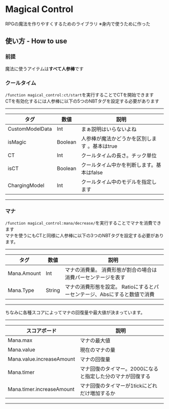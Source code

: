# Magical Control
RPGの魔法を作りやすくするためのライブラリ ※身内で使うために作った
## 使い方 - How to use
### 前提  
魔法に使うアイテムは**すべて人参棒**です  

### クールタイム  

```/function magical_control:ct/start```を実行することでCTを開始できます  
CTを有効化するには人参棒に以下の5つのNBTタグを設定する必要があります  

---
| タグ | 数値 | 説明 |
| ---- | ---- | ---- |
| CustomModelData | Int | まぁ説明はいらないよね |
| isMagic | Boolean | 人参棒が魔法かどうかを区別します 。基本はtrue |
| CT | Int | クールタイムの長さ。チック単位 |
| isCT | Boolean | クールタイム中かを判断します。基本はfalse |
| ChargingModel | Int | クールタイム中のモデルを指定します |
---

### マナ

```/function magical_control:mana/decrease/```を実行することでマナを消費できます  
マナを使うにもCTと同様に人参棒に以下の3つのNBTタグを設定する必要があります。

---
| タグ | 数値 | 説明 |
| ---- | ---- | ---- |
| Mana.Amount | Int | マナの消費量。 消費形態が割合の場合は消費パーセンテージを表す |
| Mana.Type | String | マナの消費形態を設定。 Ratioにするとパーセンテージ、Absにすると数値で消費 |
---

ちなみに各種スコアによってマナの回復量や最大値が決まっています。  

---
| スコアボード |  説明 |
| ---- | ---- |
| Mana.max | マナの最大値 |
| Mana.value | 現在のマナの量 |
| Mana.value.increaseAmount | マナの回復量 |
| Mana.timer | マナ回復のタイマー。2000になると指定した分のマナが回復する |
| Mana.timer.increaseAmount | マナ回復のタイマーが1tickにどれだけ増加するか |
---
